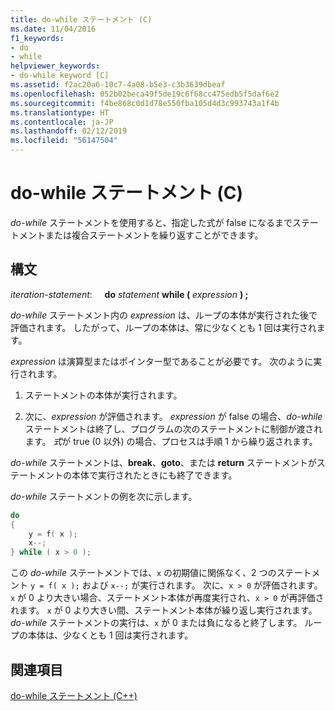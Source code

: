 ```yaml
---
title: do-while ステートメント (C)
ms.date: 11/04/2016
f1_keywords:
- do
- while
helpviewer_keywords:
- do-while keyword [C]
ms.assetid: f2ac20a6-10c7-4a08-b5e3-c3b3639dbeaf
ms.openlocfilehash: 052b02beca49f5de19c6f68cc475edb5f5daf6e2
ms.sourcegitcommit: f4be868c0d1d78e550fba105d4d3c993743a1f4b
ms.translationtype: HT
ms.contentlocale: ja-JP
ms.lasthandoff: 02/12/2019
ms.locfileid: "56147504"
---
```

# <a name="do-while-statement-c"></a>do-while ステートメント (C)

*do-while* ステートメントを使用すると、指定した式が false になるまでステートメントまたは複合ステートメントを繰り返すことができます。

## <a name="syntax"></a>構文

*iteration-statement*: &nbsp;&nbsp;&nbsp;&nbsp;**do**  *statement*  **while (**  *expression*  **) ;**

*do-while* ステートメント内の *expression* は、ループの本体が実行された後で評価されます。 したがって、ループの本体は、常に少なくとも 1 回は実行されます。

*expression* は演算型またはポインター型であることが必要です。 次のように実行されます。

1. ステートメントの本体が実行されます。

1. 次に、*expression* が評価されます。 *expression* が false の場合、*do-while* ステートメントは終了し、プログラムの次のステートメントに制御が渡されます。 *式*が true (0 以外) の場合、プロセスは手順 1 から繰り返されます。

*do-while* ステートメントは、**break**、**goto**、または **return** ステートメントがステートメントの本体で実行されたときにも終了できます。

*do-while* ステートメントの例を次に示します。

```C
do
{
    y = f( x );
    x--;
} while ( x > 0 );
```

この *do-while* ステートメントでは、`x` の初期値に関係なく、2 つのステートメント `y = f( x );` および `x--;` が実行されます。 次に、`x > 0` が評価されます。 `x` が 0 より大きい場合、ステートメント本体が再度実行され、`x > 0` が再評価されます。 `x` が 0 より大きい間、ステートメント本体が繰り返し実行されます。 *do-while* ステートメントの実行は、`x` が 0 または負になると終了します。 ループの本体は、少なくとも 1 回は実行されます。

## <a name="see-also"></a>関連項目

[do-while ステートメント (C++)](../cpp/do-while-statement-cpp.md)
